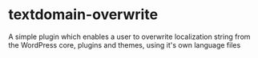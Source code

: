 textdomain-overwrite
====================

A simple plugin which enables a user to overwrite localization string from the WordPress core, plugins and themes, using it's own language files
